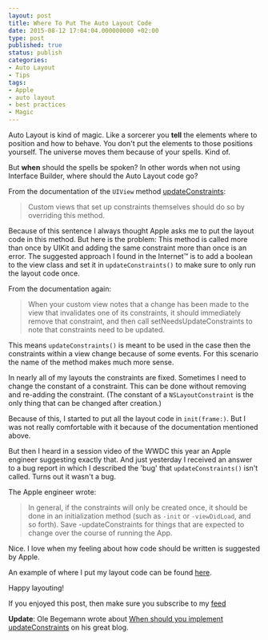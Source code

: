 ```yaml
---
layout: post
title: Where To Put The Auto Layout Code
date: 2015-08-12 17:04:04.000000000 +02:00
type: post
published: true
status: publish
categories:
- Auto Layout
- Tips
tags:
- Apple
- auto layout
- best practices
- Magic
---
```

Auto Layout is kind of magic. Like a sorcerer you **tell** the elements
where to position and how to behave. You don't put the elements to those
positions yourself. The universe moves them because of your spells. Kind
of.

But **when** should the spells be spoken? In other words when not using
Interface Builder, where should the Auto Layout code go?

From the documentation of the `UIView` method
[updateConstraints](https://developer.apple.com/library/prerelease/ios/documentation/UIKit/Reference/UIView_Class/#//apple_ref/occ/instm/UIView/updateConstraints):

> Custom views that set up constraints themselves should do so by
> overriding this method.

Because of this sentence I always thought Apple asks me to put the
layout code in this method. But here is the problem: This method is
called more than once by UIKit and adding the same constraint more than
once is an error. The suggested approach I found in the Internet™ is to
add a boolean to the view class and set it in `updateConstraints()`
to make sure to only run the layout code once.
<!--more-->

From the documentation again:

> When your custom view notes that a change has been made to the view
> that invalidates one of its constraints, it should immediately remove
> that constraint, and then call setNeedsUpdateConstraints to note that
> constraints need to be updated.

This means `updateConstraints()`
is meant to be used in the case then the constraints within a view
change because of some events. For this scenario the name of the method
makes much more sense.

In nearly all of my layouts the constraints are fixed. Sometimes I need
to change the constant of a constraint. This can be done without
removing and re-adding the constraint. (The constant of a `NSLayoutConstraint`
is the only thing that can be changed after creation.)

Because of this, I started to put all the layout code in `init(frame:)`. But I
was not really comfortable with it because of the documentation
mentioned above.

But then I heard in a session video of the WWDC this year an Apple
engineer suggesting exactly that. And just yesterday I received an
answer to a bug report in which I described the 'bug' that `updateConstraints()`
isn't called. Turns out it wasn't a bug.

The Apple engineer wrote:

> In general, if the constraints will only be created once, it should be
> done in an initialization method (such as `-init` or `-viewDidLoad`, and
> so forth). Save -updateConstraints for things that are expected to
> change over the course of running the App.

Nice. I love when my feeling about how code should be written is
suggested by Apple.

An example of where I put my layout code can be found
[here](http://swiftandpainless.com/dont-put-view-code-into-your-view-controller/).

Happy layouting!

If you enjoyed this post, then make sure you subscribe to my
[feed](http://swiftandpainless.com/feed)

**Update**: Ole Begemann wrote about [When should you implement
updateConstraints](http://oleb.net/blog/2015/08/how-to-use-updateconstraints/)
on his great blog.
